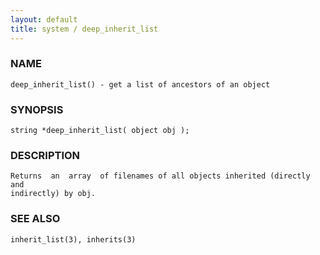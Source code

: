 ```yaml
---
layout: default
title: system / deep_inherit_list
---
```






### NAME
    deep_inherit_list() - get a list of ancestors of an object


### SYNOPSIS
    string *deep_inherit_list( object obj );


### DESCRIPTION
    Returns  an  array  of filenames of all objects inherited (directly and
    indirectly) by obj.


### SEE ALSO
    inherit_list(3), inherits(3)



